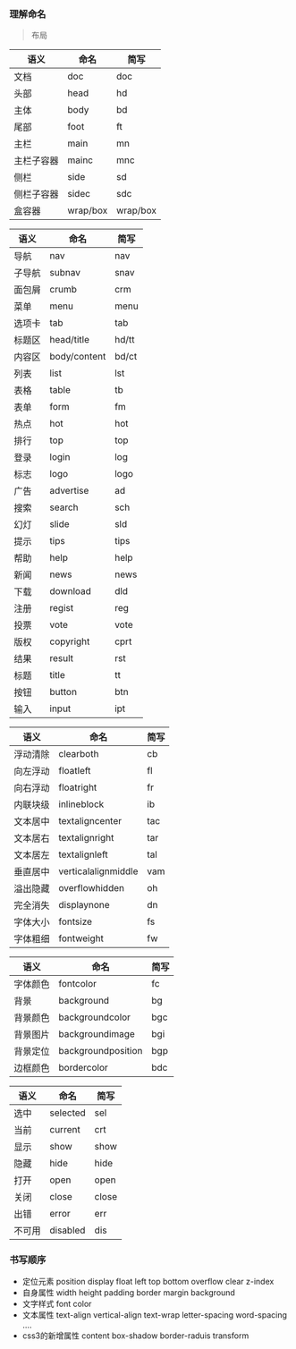 ### 理解命名

> 布局

| 语义    | 命名       | 简写       |
| ----- | -------- | -------- |
| 文档    | doc      | doc      |
| 头部    | head     | hd       |
| 主体    | body     | bd       |
| 尾部    | foot     | ft       |
| 主栏    | main     | mn       |
| 主栏子容器 | mainc    | mnc      |
| 侧栏    | side     | sd       |
| 侧栏子容器 | sidec    | sdc      |
| 盒容器   | wrap/box | wrap/box |

| 语义   | 命名           | 简写    |
| ---- | ------------ | ----- |
| 导航   | nav          | nav   |
| 子导航  | subnav       | snav  |
| 面包屑  | crumb        | crm   |
| 菜单   | menu         | menu  |
| 选项卡  | tab          | tab   |
| 标题区  | head/title   | hd/tt |
| 内容区  | body/content | bd/ct |
| 列表   | list         | lst   |
| 表格   | table        | tb    |
| 表单   | form         | fm    |
| 热点   | hot          | hot   |
| 排行   | top          | top   |
| 登录   | login        | log   |
| 标志   | logo         | logo  |
| 广告   | advertise    | ad    |
| 搜索   | search       | sch   |
| 幻灯   | slide        | sld   |
| 提示   | tips         | tips  |
| 帮助   | help         | help  |
| 新闻   | news         | news  |
| 下载   | download     | dld   |
| 注册   | regist       | reg   |
| 投票   | vote         | vote  |
| 版权   | copyright    | cprt  |
| 结果   | result       | rst   |
| 标题   | title        | tt    |
| 按钮   | button       | btn   |
| 输入   | input        | ipt   |

| 语义   | 命名                  | 简写   |
| ---- | ------------------- | ---- |
| 浮动清除 | clearboth           | cb   |
| 向左浮动 | floatleft           | fl   |
| 向右浮动 | floatright          | fr   |
| 内联块级 | inlineblock         | ib   |
| 文本居中 | textaligncenter     | tac  |
| 文本居右 | textalignright      | tar  |
| 文本居左 | textalignleft       | tal  |
| 垂直居中 | verticalalignmiddle | vam  |
| 溢出隐藏 | overflowhidden      | oh   |
| 完全消失 | displaynone         | dn   |
| 字体大小 | fontsize            | fs   |
| 字体粗细 | fontweight          | fw   |

| 语义   | 命名                 | 简写   |
| ---- | ------------------ | ---- |
| 字体颜色 | fontcolor          | fc   |
| 背景   | background         | bg   |
| 背景颜色 | backgroundcolor    | bgc  |
| 背景图片 | backgroundimage    | bgi  |
| 背景定位 | backgroundposition | bgp  |
| 边框颜色 | bordercolor        | bdc  |

| 语义   | 命名       | 简写    |
| ---- | -------- | ----- |
| 选中   | selected | sel   |
| 当前   | current  | crt   |
| 显示   | show     | show  |
| 隐藏   | hide     | hide  |
| 打开   | open     | open  |
| 关闭   | close    | close |
| 出错   | error    | err   |
| 不可用  | disabled | dis   |



### 书写顺序

* 定位元素 position display float left top bottom overflow clear z-index
* 自身属性 width height padding border margin background
* 文字样式 font color 
* 文本属性 text-align vertical-align text-wrap  letter-spacing word-spacing ....
* css3的新增属性 content box-shadow border-raduis transform

